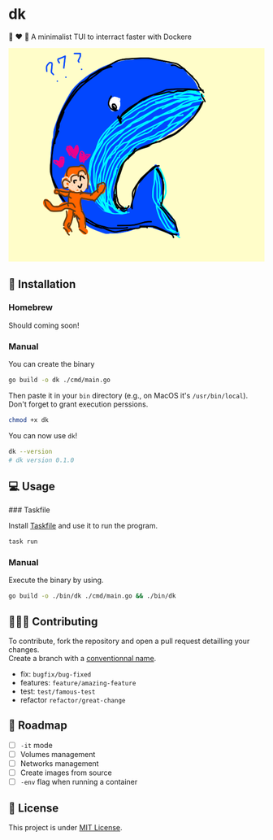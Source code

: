 # dk

🦧 ❤️ 🐳 A minimalist TUI to interract faster with Dockere

![Monkey loves Whale by marde (https://drawception.com/player/922067/marde/)](./ressources/monkey-loves-whale.png)

## 🚀 Installation

### Homebrew

Should coming soon!

### Manual

You can create the binary

```bash
go build -o dk ./cmd/main.go
```

Then paste it in your `bin` directory (e.g., on MacOS it's `/usr/bin/local`). \
Don't forget to grant execution perssions.

```bash
chmod +x dk
```

You can now use `dk`!

```bash
dk --version
# dk version 0.1.0
```

## 💻 Usage

### Taskfile

Install [Taskfile](https://taskfile.dev/installation/) and use it to run the program.

```bash
task run
```

### Manual

Execute the binary by using.

```bash
go build -o ./bin/dk ./cmd/main.go && ./bin/dk
```

## 🧑‍🤝‍🧑 Contributing

To contribute, fork the repository and open a pull request detailling your changes. \
Create a branch with a [conventionnal name](https://tilburgsciencehub.com/building-blocks/collaborate-and-share-your-work/use-github/naming-git-branches/).

- fix: `bugfix/bug-fixed`
- features: `feature/amazing-feature`
- test: `test/famous-test`
- refactor `refactor/great-change`

## 📌 Roadmap

- [ ] `-it` mode
- [ ] Volumes management
- [ ] Networks management
- [ ] Create images from source
- [ ] `-env` flag when running a container

## 📑 License

This project is under [MIT License](LICENSE).
